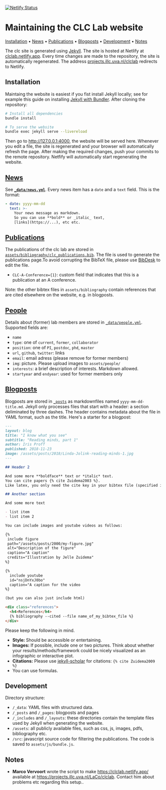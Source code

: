 [![Netlify Status](https://api.netlify.com/api/v1/badges/2cf9d372-dc50-4c35-9c5e-24b005b517d3/deploy-status)](https://app.netlify.com/sites/clclab/deploys)

Maintaining the CLC Lab website
===============================

[Installation](#installation)
• [News](#news)
• [Publications](#publications)
• [Blogposts](#blogposts)
• [Development](#development)
• [Notes](#notes) 

The clc site is generated using [Jekyll](https://jekyllrb.com/). The site is hosted at Netlify at [clclab.netlify.app](https://clclab.netlify.app). Every time changes are made to the repository, the site is automatically regenerated. The address [projects.illc.uva.nl/clclab](https://projects.illc.uva.nl/clclab) redirects to Netlify.

Installation
------------

Maintaing the website is easiest if you fist install Jekyll locally;
see for example this guide on installing [Jekyll with Bundler](https://jekyllrb.com/tutorials/using-jekyll-with-bundler/).
After cloning the repository:

```bash
# Install all dependencies
bundle install

# To serve the website
bundle exec jekyll serve --livereload
```

Then go to http://127.0.0.1:4000, the website will be served here. 
Whenever you edit a file, the site is regenerated and your browser
will automatically refresh the page. After making the required changes,
push your commits to the remote repository. Netfify will automatically
start regenerating the website.

[News](_data/news.yml)
----

See **[`_data/news.yml`](_data/news.yml)**.
Every news item has a `date` and a `text` field.
This is the format:

```yaml
- date: yyyy-mm-dd
  text: >-
    Your news message as markdown. 
    So you can use **bold** or _italic_ text,
    [links](https://...), etc etc.
```

[Publications](assets/bibliography/clc_publications.bib)
--------------------------------------------------------

The publications of the clc lab are stored in [`assets/bibliography/clc_publications.bib`](assets/bibliography/clc_publications.bib).
The file is used to generate the publications page.To avoid corrupting the BibTeX file, please use [BibDesk](https://bibdesk.sourceforge.io/) to edit the file.

* `CLC-A-Conference={1}`: custom field that indicates that this is a publication at an A conference.

Note: the other bibtex files in `assets/bibliography` contain references that are cited elsewhere on the website, e.g. in blogposts.

[People](_data/people.yml)
--------------------------

Details about (former) lab members are stored in [`_data/people.yml`](_data/people.yml).
Supported fields are:

* `name`
* `type`: one of `current`, `former`, `collaborator`
* `position`: one of `PI`, `postdoc`, `phd`, `master`
* `url`, `github`, `twitter`: links
* `email`: email adress (please remove for former members)
* `img`: picture. Please upload images to `assets/people/`
* `interests`: a brief description of interests. Markdown allowed.
* `startyear` and `endyear`: used for former members only

[Blogposts](_posts)
----------------------------------------

Blogposts are stored in [`_posts`](_posts) as markdownfiles named ``yyyy-mm-dd-title.md``. 
Jekyll only processes files that start with a header: a section deliminated by three dashes.
The header contains metadata about the file in YAML format, such as the title.
Here's a starter for a blogpost:

```md
---
layout: blog
title: "I know what you see"
subtitle: "Reading minds, part 1"
author: Iris Proff
published: 2018-11-23
image: /assets/posts/2018/Linda-Jolink-reading-minds-1.jpg
---

## Header 2

And some more **boldface** text or *italic* text.
You can cite papers {% cite Zuidema2003 %}. 
Like latex, you only need the cite key in your bibtex file (specified in the references section at the bottom of the file).

## Another section

And some more text

- list item
- list item 2

You can include images and youtube videos as follows:

{%
 include figure
 path="/assets/posts/2000/my-figure.jpg"
 alt="Description of the figure"
 caption="A caption"
 credits="Illustration by Jelle Zuidema"
%}

{%
  include youtube
  id="nsjDnYxJ0bo"
  caption="A caption for the video
%}

(but you can also just include html)

<div class="references">
  <h4>References</h4>
  {% bibliography --cited --file name_of_my_bibtex_file %}
</div>
```

Please keep the following in mind.

* **Style:** Should be accessible or entertaining.
* **Images:** If possible, include one or two pictures.
Think about whether your results/methods/framework could be nicely visualized as an infographic or interactive plot.
* **Citations:** Please use [jekyll-scholar](https://github.com/inukshuk/jekyll-scholar) for citations: `{% cite Zuidema2009 %}`
* You can use formulas.

Development
-----------

Directory structure:

* `/_data`: YAML files with structured data.
* `/_posts` and `/_pages`: blogposts and pages
* `/_includes` and `/_layouts`: these directories contain the template files used by Jekyll when generating the website.
* `/assets`: all publicly available files, such as css, js, images, pdfs, bibliography etc.
* `/src`: javascript source code for filtering the publications. The code is saved to `assets/js/bundle.js`.

Notes
-----

* **Marco Vervoort** wrote the script to make https://clclab.netlify.app/ available at https://projects.illc.uva.nl/LaCo/clclab. Contact him about problems etc regarding this setup..
